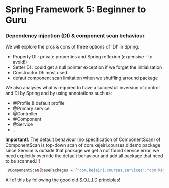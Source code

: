 # Spring Framework 5: Beginner to Guru 
###  Dependency injection (DI) & component scan behaviour
We will explore the pros & cons of three options of 'DI' in Spring:
* Property DI : private properties and Spring reflexion (expensive  - to avoid!)
* Setter DI : could get a null pointer exception if we forget the initialisation
* Constructor DI: most used
* defaut component scan limitation when we shuffling arround package

We also analyses what is required to have a succesfull inversion of control and DI by Spring and by using annotations such as:
* @Profile & default profile
* @Primary service
* @Controller 
* @Component
* @Service
* ...

**Important!**: The default behaviour (no specification of ComponentScan) of ComponentScan is top-down scan of com.kejeiri.courses.didemo package since Service is outside that package we get a not found service error, we need explicitly override the default behaviour and add all package that need to be scanned.!!!
```sh
 @ComponentScan(basePackages = {"com.kejeiri.courses.services","com.kejeiri.courses.didemo"})
```
 All of this by following the good old [S.O.L.I.D](https://www.tomdalling.com/blog/category/software-design/) principles! 

